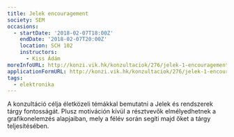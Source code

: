 ```yaml
---
title: Jelek encouragement
society: SEM
occasions:
  - startDate: '2018-02-07T18:00Z'
    endDate: '2018-02-07T20:00Z'
    location: SCH 102
    instructors:
      - Kiss Ádám
moreInfoURL: http://konzi.vik.hk/konzultaciok/276/jelek-1-encouragement
applicationFormURL: http://konzi.vik.hk/konzultaciok/276/jelek-1-encouragement
tags:
  - elektronika
---
```


A konzultáció célja életközeli témákkal bemutatni a Jelek és rendszerek tárgy fontosságát. Plusz motiváción kívül a résztvevők elmélyedhetnek a grafikonelemzés alapjaiban, mely a félév során segíti majd őket a tárgy teljesítésében.
